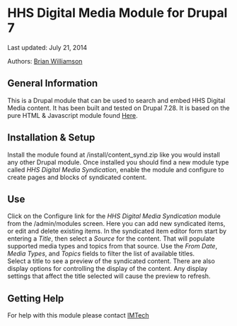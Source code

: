 HHS Digital Media Module for Drupal 7
================

Last updated: July 21, 2014

Authors: [Brian Williamson](http://www.github.com/bhwilliamson)

## General Information
This is a Drupal module that can be used to search and embed HHS Digital 
Media content.  It has been built and tested on Drupal 7.28.  It is based 
on the pure HTML & Javascript module found 
[Here](https://github.com/HHSDigitalMediaAPIPlatform/HHSDigitalMediaModuleHTML).

## Installation & Setup
Install the module found at /install/content_synd.zip like you would install any 
other Drupal module.  Once installed you should find a new module type called 
*HHS Digital Media Syndication*, enable the module and configure to create pages 
and blocks of syndicated content.

## Use
Click on the Configure link for the *HHS Digital Media Syndication* module from 
the /admin/modules screen.  Here you can add new syndicated items, or edit 
and delete existing items.  In the syndicated item editor form start by entering
 a *Title*, then select a *Source* for the content.  That will populate 
supported media types and topics from that source.  Use the *From Date*, 
*Media Types*, and *Topics* fields to filter the list of available titles.  
Select a title to see a preview of the syndicated content.  There are also 
display options for controlling the display of the content.  Any display 
settings that affect the title selected will cause the preview to refresh.

## Getting Help
For help with this module please contact [IMTech](mailto:imtech@cdc.gov)
